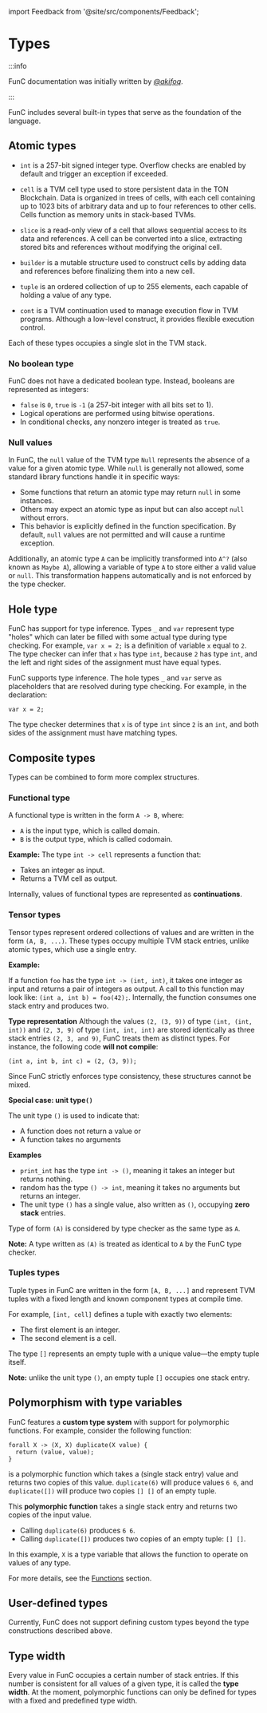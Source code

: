 import Feedback from '@site/src/components/Feedback';

# Types

:::info

FunC documentation was initially written by _[@akifoq](https://github.com/akifoq/)_.

:::

FunC includes several built-in types that serve as the foundation of the language.

## Atomic types

- `int` is a 257-bit signed integer type. Overflow checks are enabled by default and trigger an exception if exceeded.

- `cell` is a TVM cell type used to store persistent data in the TON Blockchain. Data is organized in trees of cells, with each cell containing up to 1023 bits of arbitrary data and up to four references to other cells. Cells function as memory units in stack-based TVMs.

- `slice` is a read-only view of a cell that allows sequential access to its data and references. A cell can be converted into a slice, extracting stored bits and references without modifying the original cell.

- `builder` is a mutable structure used to construct cells by adding data and references before finalizing them into a new cell.

- `tuple` is an ordered collection of up to 255 elements, each capable of holding a value of any type.

- `cont` is a TVM continuation used to manage execution flow in TVM programs. Although a low-level construct, it provides flexible execution control.

Each of these types occupies a single slot in the TVM stack.

### No boolean type

FunC does not have a dedicated boolean type.
Instead, booleans are represented as integers:

- `false` is `0`, `true` is `-1` (a 257-bit integer with all bits set to 1).
- Logical operations are performed using bitwise operations.
- In conditional checks, any nonzero integer is treated as `true`.

### Null values

In FunC, the `null` value of the TVM type `Null` represents the absence of a value for a given atomic type. While `null` is generally not allowed, some standard library functions handle it in specific ways:

- Some functions that return an atomic type may return `null` in some instances.
- Others may expect an atomic type as input but can also accept `null` without errors.
- This behavior is explicitly defined in the function specification.
  By default, `null` values are not permitted and will cause a runtime exception.

Additionally, an atomic type `A` can be implicitly transformed into `A^?` (also known as `Maybe A`),
allowing a variable of type `A` to store either a valid value or `null`.
This transformation happens automatically and is not enforced by the type checker.

## Hole type

FunC has support for type inference. Types `_` and `var` represent type "holes" which can later be filled with some actual type during type checking. For example, `var x = 2;` is a definition of variable `x` equal to `2`. The type checker can infer that `x` has type `int`, because `2` has type `int`, and the left and right sides of the assignment must have equal types.

FunC supports type inference. The hole types `_` and `var` serve as placeholders that are resolved during type checking.
For example, in the declaration:

```func
var x = 2;
```

The type checker determines that `x` is of type `int` since `2` is an `int`,
and both sides of the assignment must have matching types.

## Composite types

Types can be combined to form more complex structures.

### Functional type

A functional type is written in the form `A -> B`, where:

- `A` is the input type, which is called domain.
- `B` is the output type, which is called codomain.

**Example:**
The type `int -> cell` represents a function that:

- Takes an integer as input.
- Returns a TVM cell as output.

Internally, values of functional types are represented as **continuations**.

### Tensor types

Tensor types represent ordered collections of values and are written in the form `(A, B, ...)`.
These types occupy multiple TVM stack entries, unlike atomic types, which use a single entry.

**Example:**

If a function `foo` has the type `int -> (int, int)`,
it takes one integer as input and returns a pair of integers as output.
A call to this function may look like: `(int a, int b) = foo(42);`.
Internally, the function consumes one stack entry and produces two.

**Type representation**
Although the values `(2, (3, 9))` of type `(int, (int, int))` and `(2, 3, 9)` of type `(int, int, int)` are stored identically as three stack entries `(2, 3, and 9)`, FunC treats them as distinct types.
For instance, the following code **will not compile**:

```func
(int a, int b, int c) = (2, (3, 9));
```

Since FunC strictly enforces type consistency, these structures cannot be mixed.

**Special case: unit type`()`**

The unit type `()` is used to indicate that:

- A function does not return a value or
- A function takes no arguments

**Examples**

- `print_int` has the type `int -> ()`, meaning it takes an integer but returns nothing.
- random has the type `() -> int`, meaning it takes no arguments but returns an integer.
- The unit type `()` has a single value, also written as `()`, occupying **zero stack** entries.

Type of form `(A)` is considered by type checker as the same type as `A`.

**Note:** A type written as `(A)` is treated as identical to `A` by the FunC type checker.

### Tuples types

Tuple types in FunC are written in the form `[A, B, ...]` and represent TVM tuples with a fixed length and known component types at compile time.

For example, `[int, cell]` defines a tuple with exactly two elements:

- The first element is an integer.
- The second element is a cell.

The type `[]` represents an empty tuple with a unique value—the empty tuple itself.

**Note:** unlike the unit type `()`, an empty tuple `[]` occupies one stack entry.

## Polymorphism with type variables

FunC features a **custom type system** with support for polymorphic functions.
For example, consider the following function:

```func
forall X -> (X, X) duplicate(X value) {
  return (value, value);
}
```

is a polymorphic function which takes a (single stack entry) value and returns two copies of this value. `duplicate(6)` will produce values `6 6`, and `duplicate([])` will produce two copies `[] []` of an empty tuple.

This **polymorphic function** takes a single stack entry and returns two copies of the input value.

- Calling `duplicate(6)` produces `6 6`.
- Calling `duplicate([])` produces two copies of an empty tuple: `[] []`.

In this example, `X` is a type variable that allows the function to operate on values of any type.

For more details, see the [Functions](/v3/documentation/smart-contracts/func/docs/functions#polymorphism-with-forall) section.

## User-defined types

Currently, FunC does not support defining custom types beyond the type constructions described above.

## Type width

Every value in FunC occupies a certain number of stack entries.
If this number is consistent for all values of a given type, it is called the **type width**.
At the moment, polymorphic functions can only be defined for types with a fixed and predefined type width.

<Feedback />

